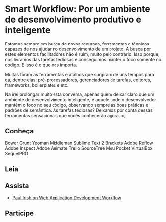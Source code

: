 # Smart Workflow: Por um ambiente de desenvolvimento produtivo e inteligente

Estamos sempre em busca de novos recursos, ferramentas e técnicas capazes de nos ajudar no desenvolvimento de um projeto. A busca por estes elementos facilitadores não é ruim, muito pelo contrário. Isso porque, nos livramos das tarefas tediosas e conseguimos manter o foco somente no código. E isso é o que nos importa.

Muitas foram as ferramentas e atalhos que surgiram de uns tempos para cá, dentre elas: pré-processadores, gerenciadores de tarefas, editores, frameworks, boilerplates e etc.

Na irei prolongar muito esta conversa, apenas quero deixar claro que um ambiente de desenvolvimento inteligente, é aquele onde o desenvolvedor mantém o foco no seu código, observando sempre as boas práticas e padrões de semântica. As tarefas tediosas? Deixamos por conta dessas ferramentas sensacionais que vocês conhecerão agora. =]


## Conheça
Bower
Grunt
Yeoman
Middleman
Sublime Text 2
Brackets
Adobe Reflow
Adobe Inspect
Adobe Animate
Trello
SourceTree
Mou
Pocket
VirtualBox
SequelPRO

## Leia

## Assista
* [Paul Irish on Web Application Development Workflow](http://www.youtube.com/watch?v=vDbbz-BdyYc)

## Participe
